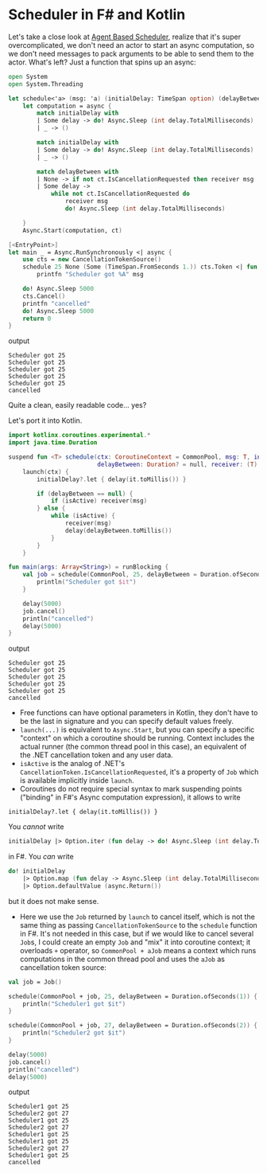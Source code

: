 # Scheduler in F# and Kotlin

Let's take a close look at [Agent Based Scheduler](http://www.fssnip.net/6c/title/Agent-Based-Scheduler),
realize that it's super overcomplicated, we don't need an actor to start an async
computation, so we don't need messages to pack arguments to be able to send them
to the actor. What's left? Just a function that spins up an async:

```fsharp
open System
open System.Threading

let schedule<'a> (msg: 'a) (initialDelay: TimeSpan option) (delayBetween: TimeSpan option) (ct: CancellationToken) (receiver: 'a -> unit) =
    let computation = async {
        match initialDelay with
        | Some delay -> do! Async.Sleep (int delay.TotalMilliseconds)
        | _ -> ()

        match initialDelay with
        | Some delay -> do! Async.Sleep (int delay.TotalMilliseconds)
        | _ -> ()

        match delayBetween with
        | None -> if not ct.IsCancellationRequested then receiver msg
        | Some delay ->
            while not ct.IsCancellationRequested do
                receiver msg
                do! Async.Sleep (int delay.TotalMilliseconds)

    }
    Async.Start(computation, ct)

[<EntryPoint>]
let main _ = Async.RunSynchronously <| async {
    use cts = new CancellationTokenSource()
    schedule 25 None (Some (TimeSpan.FromSeconds 1.)) cts.Token <| fun msg ->
        printfn "Scheduler got %A" msg

    do! Async.Sleep 5000
    cts.Cancel()
    printfn "cancelled"
    do! Async.Sleep 5000
    return 0
}
```

output

```
Scheduler got 25
Scheduler got 25
Scheduler got 25
Scheduler got 25
Scheduler got 25
cancelled
```

Quite a clean, easily readable code... yes?

Let's port it into Kotlin.

```kotlin
import kotlinx.coroutines.experimental.*
import java.time.Duration

suspend fun <T> schedule(ctx: CoroutineContext = CommonPool, msg: T, initialDelay: Duration? = null,
                         delayBetween: Duration? = null, receiver: (T) -> Unit): Job =
    launch(ctx) {
        initialDelay?.let { delay(it.toMillis()) }

        if (delayBetween == null) {
            if (isActive) receiver(msg)
        } else {
            while (isActive) {
                receiver(msg)
                delay(delayBetween.toMillis())
            }
        }
    }

fun main(args: Array<String>) = runBlocking {
    val job = schedule(CommonPool, 25, delayBetween = Duration.ofSeconds(1)) {
        println("Scheduler got $it")
    }

    delay(5000)
    job.cancel()
    println("cancelled")
    delay(5000)
}
```

output

```
Scheduler got 25
Scheduler got 25
Scheduler got 25
Scheduler got 25
Scheduler got 25
cancelled
```
* Free functions can have optional parameters in Kotlin, they don't have to be the
  last in signature and you can specify default values freely.
* `launch(...)` is equivalent to `Async.Start`, but you can specify a specific
"context" on which a coroutine should be running. Context includes the actual runner
(the common thread pool in this case), an equivalent of the .NET cancellation token
and any user data.
* `isActive` is the analog of .NET's `CancellationToken.IsCancellationRequested`, it's
a property of `Job` which is available implicitly inside `launch`.
* Coroutines do not require special syntax to mark suspending points ("binding" in F#'s
Async computation expression), it allows to write
```
initialDelay?.let { delay(it.toMillis()) }
```
You _cannot_ write
```fsharp
initialDelay |> Option.iter (fun delay -> do! Async.Sleep (int delay.TotalMilliseconds))
```
in F#. You _can_ write
```fsharp
do! initialDelay
    |> Option.map (fun delay -> Async.Sleep (int delay.TotalMilliseconds))
    |> Option.defaultValue (async.Return())
```
but it does not make sense.
* Here we use the `Job` returned by `launch` to cancel itself, which is not the same
thing as passing `CancellationTokenSource` to the `schedule` function in F#. It's not
needed in this case, but if we would like to cancel several `Job`s, I could create
an empty `Job` and "mix" it into coroutine context; it overloads `+` operator, so
`CommonPool + aJob` means a context which runs computations in the common thread pool and
uses the `aJob` as cancellation token source:

```fsharp
val job = Job()

schedule(CommonPool + job, 25, delayBetween = Duration.ofSeconds(1)) {
    println("Scheduler1 got $it")
}

schedule(CommonPool + job, 27, delayBetween = Duration.ofSeconds(2)) {
    println("Scheduler2 got $it")
}

delay(5000)
job.cancel()
println("cancelled")
delay(5000)
```

output

```
Scheduler1 got 25
Scheduler2 got 27
Scheduler1 got 25
Scheduler2 got 27
Scheduler1 got 25
Scheduler1 got 25
Scheduler2 got 27
Scheduler1 got 25
cancelled
```